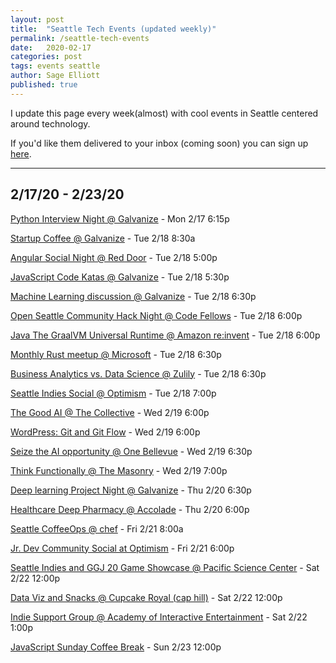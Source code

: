 ```yaml
---
layout: post
title:  "Seattle Tech Events (updated weekly)"
permalink: /seattle-tech-events
date:   2020-02-17
categories: post
tags: events seattle
author: Sage Elliott
published: true
---
```


I update this page every week(almost) with cool events in Seattle centered around technology.

If you'd like them delivered to your inbox (coming soon) you can sign up [here](https://mailchi.mp/32d244a64668/techseattle).

------- 

## 2/17/20 - 2/23/20

[Python Interview Night @ Galvanize](https://www.meetup.com/PSPPython/events/krbjdrybcdbwb/) - Mon 2/17 6:15p

[Startup Coffee @ Galvanize](https://www.meetup.com/Seattle-Startups-Open-Coffee/events/xftnplybcdbxb/) - Tue 2/18 8:30a

[Angular Social Night @ Red Door](https://www.meetup.com/Angular-Seattle/events/268458577/) - Tue 2/18 5:00p

[JavaScript Code Katas @ Galvanize](https://www.meetup.com/seattlejshackers/events/268079606/) - Tue 2/18 5:30p

[Machine Learning discussion @ Galvanize](https://www.meetup.com/PSPPython/events/267516462/) - Tue 2/18 6:30p

[Open Seattle Community Hack Night @ Code Fellows](https://www.meetup.com/openseattle/events/qghlnrybcdbxb/) - Tue 2/18 6:00p

[Java The GraalVM Universal Runtime @ Amazon re:invent](https://www.meetup.com/seajug/events/268262139/) - Tue 2/18 6:00p

[Monthly Rust meetup @ Microsoft](https://www.meetup.com/Seattle-Rust-Meetup/events/prbtdrybcdbpb/) - Tue 2/18 6:30p

[Business Analytics vs. Data Science @ Zulily](https://www.meetup.com/Seattle-Marketing-Analytics-Group/events/hxzvjrybcdbxb/) - Tue 2/18 6:30p

[Seattle Indies Social @ Optimism](https://www.meetup.com/SeattleIndies/events/djtvjpybcdbxb/) - Tue 2/18 7:00p

[The Good AI @ The Collective](https://www.meetup.com/TheGoodAI/events/267700484/) - Wed 2/19 6:00p

[WordPress: Git and Git Flow](https://www.meetup.com/SeattleWordPressMeetup/events/268240339/) - Wed 2/19 6:00p

[Seize the AI opportunity @ One Bellevue](https://www.meetup.com/Big-Data-Bellevue-BDB/events/fxbnllybcdbzb/) - Wed 2/19 6:30p

[Think Functionally @ The Masonry](https://www.meetup.com/Beerly-Functional/events/wvlwgrybcdbzb/) - Wed 2/19 7:00p

[Deep learning Project Night @ Galvanize](https://www.meetup.com/Seattle-Deep-Learning/events/268302414/) - Thu 2/20 6:30p

[Healthcare Deep Pharmacy @ Accolade](https://www.meetup.com/Design-for-Healthcare/events/267910444/) - Thu 2/20 6:00p

[Seattle CoffeeOps @ chef](https://www.meetup.com/Seattle-CoffeeOps/events/kgmkbqybcdbcc/) - Fri 2/21 8:00a

[Jr. Dev Community Social at Optimism](https://www.meetup.com/The-Junior-Dev-Struggle-Bus/events/268145248/) - Fri 2/21 6:00p

[Seattle Indies and GGJ 20 Game Showcase @ Pacific Science Center](https://www.meetup.com/SeattleIndies/events/267632679/) - Sat 2/22 12:00p

[Data Viz and Snacks @ Cupcake Royal (cap hill)](https://www.meetup.com/Data-Viz-Jam-Sessions/events/268644837/) - Sat 2/22 12:00p

[Indie Support Group @ Academy of Interactive Entertainment](https://www.meetup.com/SeattleIndies/events/xnvbnrybcdbdc/) - Sat 2/22 1:00p

[JavaScript Sunday Coffee Break](https://www.meetup.com/seattlejshackers/events/gjsfmrybcdbfc/) - Sun 2/23 12:00p
